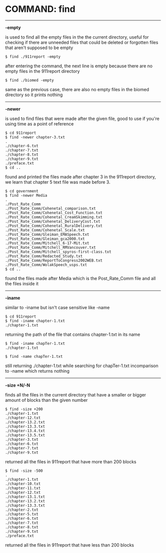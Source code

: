 # COMMAND: find
---
**-empty**

is used to find all the empty files in the the current directory, useful for checking if there are unneeded files that could be deleted
or forgotten files that aren't supposed to be empty

```
$ find ./911report -empty

```
after entering the command, the next line is empty because there are no empty files in the 911report directory

```
$ find ./biomed -empty

```
same as the previous case, there are also no empty files in the biomed directory so it prints nothing

---
**-newer**

is used to find files that were made after the given file, good to use if you're using time as a point of reference 
```
$ cd 911report
$ find -newer chapter-3.txt
.
./chapter-6.txt
./chapter-7.txt
./chapter-8.txt
./chapter-9.txt
./preface.txt
$ cd ..
```
found and printed the files made after chapter 3 in the 911report directory, we learn that chapter 5 text file was made before 3.

```
$ cd government
$ find -newer Media
.
./Post_Rate_Comm
./Post_Rate_Comm/Cohenetal_comparison.txt
./Post_Rate_Comm/Cohenetal_Cost_Function.txt
./Post_Rate_Comm/Cohenetal_CreamSkimming.txt
./Post_Rate_Comm/Cohenetal_DeliveryCost.txt
./Post_Rate_Comm/Cohenetal_RuralDelivery.txt
./Post_Rate_Comm/Cohenetal_Scale.txt
./Post_Rate_Comm/Gleiman_EMASpeech.txt
./Post_Rate_Comm/Gleiman_gca2000.txt
./Post_Rate_Comm/Mitchell_6-17-Mit.txt
./Post_Rate_Comm/Mitchell_RMVancouver.txt
./Post_Rate_Comm/Mitchell_spyros-first-class.txt
./Post_Rate_Comm/Redacted_Study.txt
./Post_Rate_Comm/ReportToCongress2002WEB.txt
./Post_Rate_Comm/WolakSpeech_usps.txt
$ cd ..
```
found the files made after Media which is the Post_Rate_Comm file and all the files inside it

---
**-iname**

similar to -iname but isn't case sensitive like -name

```
$ cd 911report
$ find -iname chapter-1.txt
./chapter-1.txt
```
returning the path of the file that contains chapter-1.txt in its name

```
$ find -iname chapTer-1.txt
./chapter-1.txt

$ find -name chapTer-1.txt

```
still returning ./chapter-1.txt while searching for chapTer-1.txt incomparison to -name which returns nothing

---
**-size +N/-N**

finds all the files in the current directory that have a smaller or bigger amount of blocks than the given number

```
$ find -size +200
./chapter-1.txt
./chapter-12.txt
./chapter-13.2.txt
./chapter-13.3.txt
./chapter-13.4.txt
./chapter-13.5.txt
./chapter-3.txt
./chapter-6.txt
./chapter-7.txt
./chapter-9.txt
```
returned all the files in 911report that have more than 200 blocks

```
$ find -size -500
.
./chapter-1.txt
./chapter-10.txt
./chapter-11.txt
./chapter-12.txt
./chapter-13.1.txt
./chapter-13.2.txt
./chapter-13.3.txt
./chapter-2.txt
./chapter-5.txt
./chapter-6.txt
./chapter-7.txt
./chapter-8.txt
./chapter-9.txt
./preface.txt
```
returned all the files in 911report that have less than 200 blocks
